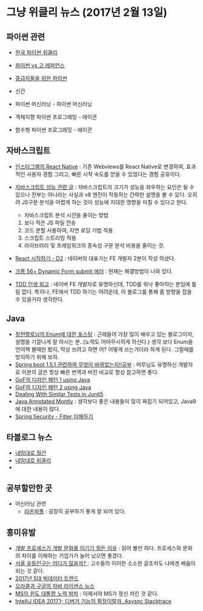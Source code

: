 # 그냥 위클리 뉴스 (2017년 2월 13일)

## 파이썬 관련 

* [한국 파이썬 위클리](http://raccoonyy.github.io/python-news-for-korean-2017-1st-week-feb/)
* [파이썬 vs 고 레퍼런스](https://mingrammer.com/side-by-side-reference-sheet-of-python-and-go)
* [중급자들을 위한 파이썬](http://hamait.tistory.com/750)

* 신간
 * 파이썬 머신러닝 - 파이썬 머신러닝
 * 객체지향 파이썬 프로그래밍 - 에이콘
 * 함수형 파이썬 프로그래밍 - 에이콘

## 자바스크립트 

* [인스타그램의 React Native](https://engineering.instagram.com/react-native-at-instagram-dd828a9a90c7#.53mft4hvx) : 기존 Webviews를 React Native로 변경하여, 효과적인 사용자 경험 그리고, 빠른 시작 속도를 얻을 수 있었다는 경험 공유이다.

* [자바스크립트 성능 관련 글](https://medium.com/@addyosmani/javascript-start-up-performance-69200f43b201#.lzfadj4t7) : 자바스크립트의 크기가 성능을 좌우하는 요인은 될 수 있으나 전부는 아니라는 사실과 v8 엔진이 작동하는 간략한 설명을 볼 수 있다. 오히려 JS구문 분석을 어렵게 하는 것이 성능에 지대한 영향을 미칠 수 있다고 한다. 
	 * 자바스크립트 분석 시간을 줄이는 방법
	1.  보다 적은 JS 파일 전송
	2. 코드 분할 사용하여, 지연 로딩 기법 적용
	3. 스크립트 스트리밍 적용 
	4. 라이브러리 및 프레임워크의 종속성 구문 분석 비용을 줄이는 것.
* [React 시작하기 - D2](http://d2.naver.com/helloworld/1848131) : 네이버의 대표가는 FE 개발자 2분이 작성 하셨다.
* [크롬 56+ Dynamic Form submit 에러](http://penpen.tistory.com/53) : 현재는 해결방법이 나와 있다.
* [TDD 인생 회고](http://huns.me/development/2206) : 네이버 FE 개발자로 유명하신데, TDD를 워낙 좋아하는 분임에 틀림 없다. 특히나, FE에서 TDD 하기는 어려운데, 이 블로그를 통해 좀 방향을 잡을 수 있을거라 생각한다.

## Java

* [창천향로님의 Enum에 대한 포스팅](http://jojoldu.tistory.com/122) : 근래들어 가장 많이 배우고 있는 블로그이자, 설명을 기깔나게 잘 하시는 분..(노력도 어마무시하게 하신다.) 생각 보다 Enum을 언어책 볼때만 봤지, 막상 쓰려고 하면 어? 어떻게 쓰는거더라 하게 된다. 그럴때를 방지하기 위해 보자.
* [Spring boot 1.5.1 관련하여 무엇이 바뀌었는지!!공부](http://aoruqjfu.fun25.co.kr/index.php/post/1624) : 머루님도 유명하신 개발자로 이분의 글은 항상 빠른 번역과 버전 비교로 항상 참고하면 좋다.
* [GoF의 디자인 패턴 1 using Java](https://dzone.com/articles/gof-design-patterns-using-java-part-1)
* [GoF의 디자인 패턴 2 using Java](https://dzone.com/articles/gof-design-patterns-using-java-02?utm_medium=feed&utm_source=feedpress.me&utm_campaign=Feed:%20dzone%2Fjava)
* [Dealing With Similar Tests in Junit5](https://dzone.com/articles/dealing-with-similar-tests-in-junit-5?utm_medium=feed&utm_source=feedpress.me&utm_campaign=Feed:%20dzone%2Fjava)
* [Java Annotated Montly](https://dzone.com/articles/java-annotated-monthly-february-2017?utm_medium=feed&utm_source=feedpress.me&utm_campaign=Feed:%20dzone%2Fjava) : 생각보다 좋은 내용들이 많이 짜집기 되어있고, Java9에 대한 내용이 많다.
* [Spring Security - Filter 이해하기](http://atin.tistory.com/590)

## 타블로그 뉴스 

* [내맘대로 월간](http://www.sangkon.com/2017/02/09/sigamdream_monthly_2017_01/)
* [내맘대로 위클리](http://www.sangkon.com/2017/02/08/sigamdream_weekly_2017_05/)
* 

## 공부할만한 곳

* 머신러닝 관련 
	* [라온피플](http://laonple.blog.me/220463627091) : 굉장히 공부하기 좋게 잘 되어 있다.

## 흥미유발

* [개발 프로세스가 개발 문화를 이기기 힘든 이유](http://www.allofsoftware.net/2017/02/blog-post.html) : 읽어 볼만 하다. 프로세스와 문화의 차이를 이해하는 기업가가 늘어 났으면 좋겠다.
* [서울 유동인구는 어디가 많을까? ](http://jiniya.net/ng/2017/02/seoul-floating-population/) : 고수들의 이러한 소소한 글조차도 나에겐 배움이 되는 것 같다.
* [2017년 5대 빅데이터 트렌드](http://techneedle.com/archives/29799)
* [오라클과 구글의 자바 라이센스 뉴스](http://www.zdnet.co.kr/news/news_view.asp?artice_id=20170212013636)
* [MS의 윈도 대통합 노력 박차](http://www.zdnet.co.kr/news/news_view.asp?artice_id=20170210165855) : 이제서야 MS가 정신 차린 것 같다.
* [IntelliJ IDEA 2017.1- 디버거 기능의 확장이랄까..Asysnc Stacktrace](https://blog.jetbrains.com/idea/2017/02/intellij-idea-2017-1-eap-extends-debugger-with-async-stacktraces/)